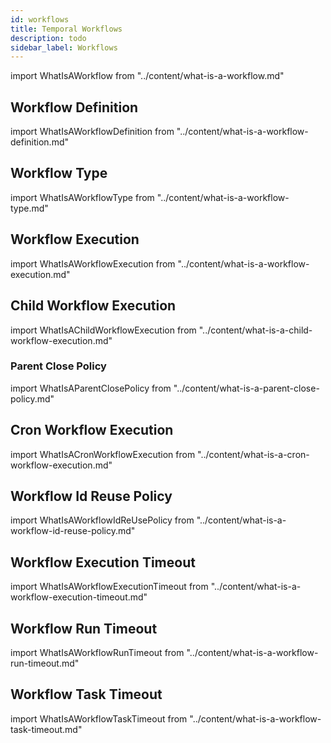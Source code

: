 ```yaml
---
id: workflows
title: Temporal Workflows
description: todo
sidebar_label: Workflows
---
```


import WhatIsAWorkflow from "../content/what-is-a-workflow.md"

<WhatIsAWorkflow/>

## Workflow Definition

import WhatIsAWorkflowDefinition from "../content/what-is-a-workflow-definition.md"

<WhatIsAWorkflowDefinition/>

## Workflow Type

import WhatIsAWorkflowType from "../content/what-is-a-workflow-type.md"

<WhatIsAWorkflowType/>

## Workflow Execution

import WhatIsAWorkflowExecution from "../content/what-is-a-workflow-execution.md"

<WhatIsAWorkflowExecution/>

## Child Workflow Execution

import WhatIsAChildWorkflowExecution from "../content/what-is-a-child-workflow-execution.md"

<WhatIsAChildWorkflowExecution/>

### Parent Close Policy

import WhatIsAParentClosePolicy from "../content/what-is-a-parent-close-policy.md"

<WhatIsAParentClosePolicy/>

## Cron Workflow Execution

import WhatIsACronWorkflowExecution from "../content/what-is-a-cron-workflow-execution.md"

<WhatIsACronWorkflowExecution/>

## Workflow Id Reuse Policy

import WhatIsAWorkflowIdReUsePolicy from "../content/what-is-a-workflow-id-reuse-policy.md"

<WhatIsAWorkflowIdReUsePolicy/>

## Workflow Execution Timeout

import WhatIsAWorkflowExecutionTimeout from "../content/what-is-a-workflow-execution-timeout.md"

<WhatIsAWorkflowExecutionTimeout/>

## Workflow Run Timeout

import WhatIsAWorkflowRunTimeout from "../content/what-is-a-workflow-run-timeout.md"

<WhatIsAWorkflowRunTimeout/>

## Workflow Task Timeout

import WhatIsAWorkflowTaskTimeout from "../content/what-is-a-workflow-task-timeout.md"

<WhatIsAWorkflowTaskTimeout/>
